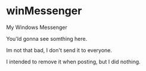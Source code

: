 # winMessenger
My Windows Messenger

You'ld gonna see somthing here.

Im not that bad, I don't send it to everyone.

I intended to remove it when posting, but I did nothing. 
